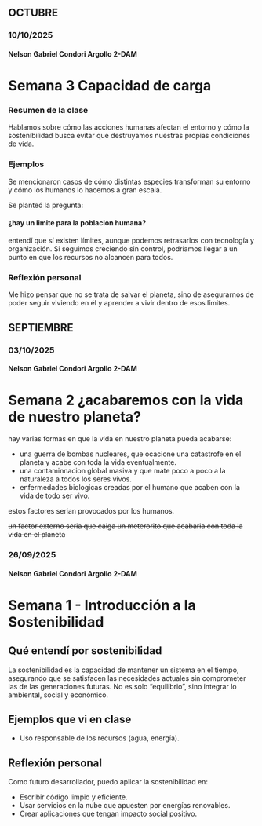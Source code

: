 ## OCTUBRE

### 10/10/2025
#### Nelson Gabriel Condori Argollo 2-DAM
# Semana 3 Capacidad de carga

### Resumen de la clase
Hablamos sobre cómo las acciones humanas afectan el entorno y cómo la sostenibilidad busca evitar que destruyamos nuestras propias condiciones de vida.

### Ejemplos
Se mencionaron casos de cómo distintas especies transforman su entorno y cómo los humanos lo hacemos a gran escala.

Se planteó la pregunta:
#### ¿hay un limite para la poblacion humana?
entendí que sí existen límites, aunque podemos retrasarlos con tecnología y organización.
Si seguimos creciendo sin control, podríamos llegar a un punto en que los recursos no alcancen para todos.


### Reflexión personal
Me hizo pensar que no se trata de salvar el planeta, sino de asegurarnos de poder seguir viviendo en él y aprender a vivir dentro de esos límites.



## SEPTIEMBRE

### 03/10/2025
#### Nelson Gabriel Condori Argollo 2-DAM
# Semana 2 ¿acabaremos con la vida de nuestro planeta?

hay varias formas en que la vida en nuestro planeta pueda acabarse:
- una guerra de bombas nucleares, que ocacione una catastrofe en el planeta y acabe con toda la vida eventualmente.
- una contaminnacion global masiva y que mate poco a poco a la naturaleza a todos los seres vivos.
- enfermedades biologicas creadas por el humano que acaben con la vida de todo ser vivo.

estos factores serian provocados por los humanos.

~~un factor externo seria que caiga un meterorito que acabaria con toda la vida en el planeta~~


### 26/09/2025

#### Nelson Gabriel Condori Argollo 2-DAM
# Semana 1 - Introducción a la Sostenibilidad

## Qué entendí por sostenibilidad
La sostenibilidad es la capacidad de mantener un sistema en el tiempo, asegurando que se satisfacen las necesidades actuales sin comprometer las de las generaciones futuras. No es solo “equilibrio”, sino integrar lo ambiental, social y económico.

## Ejemplos que vi en clase
- Uso responsable de los recursos (agua, energía).


## Reflexión personal
Como futuro desarrollador, puedo aplicar la sostenibilidad en:
- Escribir código limpio y eficiente.
- Usar servicios en la nube que apuesten por energías renovables.
- Crear aplicaciones que tengan impacto social positivo.

